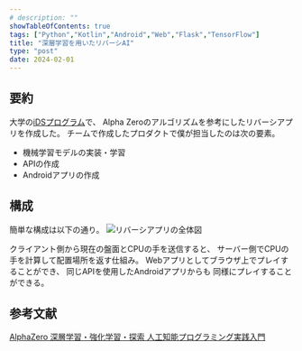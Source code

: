 ```yaml
---
# description: ""
showTableOfContents: true
tags: ["Python","Kotlin","Android","Web","Flask","TensorFlow"]
title: "深層学習を用いたリバーシAI"
type: "post"
date: 2024-02-01
---
```


## 要約
大学の[iDSプログラム](https://www.chuo-u.ac.jp/gp/collaborate/program/information/)で、
Alpha Zeroのアルゴリズムを参考にしたリバーシアプリを作成した。
チームで作成したプロダクトで僕が担当したのは次の要素。
- 機械学習モデルの実装・学習
- APIの作成
- Androidアプリの作成


## 構成
簡単な構成は以下の通り。
![リバーシアプリの全体図](/Portfolio/images/posts/reversi_app/reversi.png)

クライアント側から現在の盤面とCPUの手を送信すると、 
サーバー側でCPUの手を計算して配置場所を返す仕組み。
Webアプリとしてブラウザ上でプレイすることができ、
同じAPIを使用したAndroidアプリからも
同様にプレイすることができる。

## 参考文献
[AlphaZero 深層学習・強化学習・探索 人工知能プログラミング実践入門](https://www.amazon.co.jp/AlphaZero-%E6%B7%B1%E5%B1%A4%E5%AD%A6%E7%BF%92%E3%83%BB%E5%BC%B7%E5%8C%96%E5%AD%A6%E7%BF%92%E3%83%BB%E6%8E%A2%E7%B4%A2-%E4%BA%BA%E5%B7%A5%E7%9F%A5%E8%83%BD%E3%83%97%E3%83%AD%E3%82%B0%E3%83%A9%E3%83%9F%E3%83%B3%E3%82%B0%E5%AE%9F%E8%B7%B5%E5%85%A5%E9%96%80-%E5%B8%83%E7%95%99%E5%B7%9D-%E8%8B%B1%E4%B8%80/dp/4862464505)



